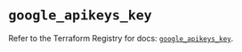 # `google_apikeys_key`

Refer to the Terraform Registry for docs: [`google_apikeys_key`](https://registry.terraform.io/providers/hashicorp/google/6.36.0/docs/resources/apikeys_key).
